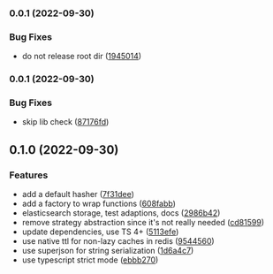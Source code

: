 

### 0.0.1 (2022-09-30)


### Bug Fixes

* do not release root dir ([1945014](https://github.com/boredland/node-ts-cache/commit/19450144e68be7e5efb1210cadb1fdce1d4dd72a))

### 0.0.1 (2022-09-30)


### Bug Fixes

* skip lib check ([87176fd](https://github.com/boredland/node-ts-cache/commit/87176fd5b7c78ec1232c2af3f0050f096aca9456))

## 0.1.0 (2022-09-30)


### Features

* add a default hasher ([7f31dee](https://github.com/boredland/node-ts-cache/commit/7f31dee52c089d89554e4c65f52cb660282fb990))
* add a factory to wrap functions ([608fabb](https://github.com/boredland/node-ts-cache/commit/608fabb2b6022c64154bb4a6ba9af7028e9c2f15))
* elasticsearch storage, test adaptions, docs ([2986b42](https://github.com/boredland/node-ts-cache/commit/2986b42e49ba4e66c65c16bdcf01e97a95cd7797))
* remove strategy abstraction since it's not really needed ([cd81599](https://github.com/boredland/node-ts-cache/commit/cd81599468d344d4bcad17906ae15b4e4054f911))
* update dependencies, use TS 4+ ([5113efe](https://github.com/boredland/node-ts-cache/commit/5113efecbce827bde4b03d8955e26f487c3a990f))
* use native ttl for non-lazy caches in redis ([9544560](https://github.com/boredland/node-ts-cache/commit/95445604e6621544b06d37d276f675341f23fcaf))
* use superjson for string serialization ([1d6a4c7](https://github.com/boredland/node-ts-cache/commit/1d6a4c763d9f7b82dfc068757871bef8e38f4e46))
* use typescript strict mode ([ebbb270](https://github.com/boredland/node-ts-cache/commit/ebbb27007ef7898a1ce0ac45a5f575d7d56981c9))